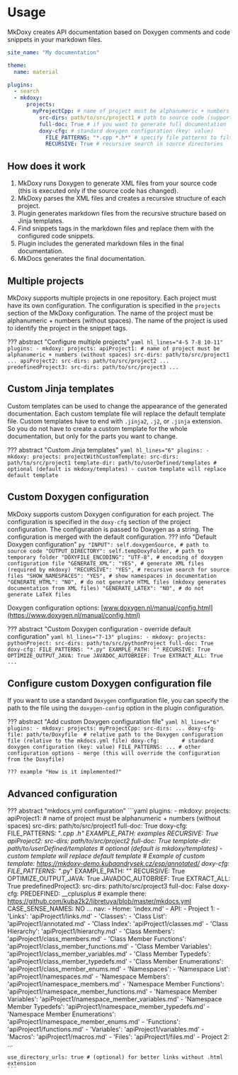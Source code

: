 # Usage

MkDoxy creates API documentation based on Doxygen comments and code snippets in your markdown files.

```yaml
site_name: "My documentation"

theme:
  name: material

plugins:
  - search
  - mkdoxy:
      projects:
        myProjectCpp: # name of project must be alphanumeric + numbers (without spaces)
          src-dirs: path/to/src/project1 # path to source code (support multiple paths separated by space) => INPUT
          full-doc: True # if you want to generate full documentation
          doxy-cfg: # standard doxygen configuration (key: value)
            FILE_PATTERNS: "*.cpp *.h*" # specify file patterns to filter out
            RECURSIVE: True # recursive search in source directories
```

## How does it work
1. MkDoxy runs Doxygen to generate XML files from your source code (this is executed only if the source code has changed).
2. MkDoxy parses the XML files and creates a recursive structure of each project.
3. Plugin generates markdown files from the recursive structure based on Jinja templates.
4. Find snippets tags in the markdown files and replace them with the configured code snippets.
5. Plugin includes the generated markdown files in the final documentation.
6. MkDocs generates the final documentation.

## Multiple projects

MkDoxy supports multiple projects in one repository.
Each project must have its own configuration.
The configuration is specified in the `projects` section of the MkDoxy configuration.
The name of the project must be alphanumeric + numbers (without spaces).
The name of the project is used to identify the project in the snippet tags.

??? abstract "Configure multiple projects"
    ```yaml hl_lines="4-5 7-8 10-11"
    plugins:
      - mkdoxy:
          projects:
            apiProject1: # name of project must be alphanumeric + numbers (without spaces)
              src-dirs: path/to/src/project1
              ...
            apiProject2:
              src-dirs: path/to/src/project2
              ...
            predefinedProject3:
                src-dirs: path/to/src/project3
                ...
    ```

## Custom Jinja templates

Custom templates can be used to change the appearance of the generated documentation.
Each custom template file will replace the default template file.
Custom templates have to end with `.jinja2`, `.j2`, or `.jinja` extension.
So you do not have to create a custom template for the whole documentation, but only for the parts you want to change.

??? abstract "Custom Jinja templates"
    ```yaml hl_lines="6"
    plugins:
      - mkdoxy:
          projects:
            projectWithCustomTemplate:
                src-dirs: path/to/src/project1
                template-dir: path/to/userDefined/templates # optional (default is mkdoxy/templates) - custom template will replace default template
    ```


## Custom Doxygen configuration

MkDoxy supports custom Doxygen configuration for each project.
The configuration is specified in the `doxy-cfg` section of the project configuration.
The configuration is passed to Doxygen as a string.
The configuration is merged with the default configuration.
??? info "Default Doxygen configuration"
    ```py
    "INPUT": self.doxygenSource, # path to source code
    "OUTPUT_DIRECTORY": self.tempDoxyFolder, # path to temporary folder
    "DOXYFILE_ENCODING": "UTF-8", # encoding of doxygen configuration file
    "GENERATE_XML": "YES", # generate XML files (required by mkdoxy)
    "RECURSIVE": "YES", # recursive search for source files
    "SHOW_NAMESPACES": "YES", # show namespaces in documentation
    "GENERATE_HTML": "NO", # do not generate HTML files (mkdoxy generates documentation from XML files)
    "GENERATE_LATEX": "NO", # do not generate LaTeX files
    ```


Doxygen configuration options: [www.doxygen.nl/manual/config.html](https://www.doxygen.nl/manual/config.html)

??? abstract "Custom Doxygen configuration - override default configuration"
    ```yaml hl_lines="7-13"
    plugins:
      - mkdoxy:
          projects:
            pythonProject:
              src-dirs: path/to/src/pythonProject
              full-doc: True
              doxy-cfg:
                FILE_PATTERNS: "*.py"
                EXAMPLE_PATH: ""
                RECURSIVE: True
                OPTIMIZE_OUTPUT_JAVA: True
                JAVADOC_AUTOBRIEF: True
                EXTRACT_ALL: True
                ...
    ```

## Configure custom Doxygen configuration file
If you want to use a standard `Doxygen` configuration file, you can specify the path to the file using the `doxygen-config` option in the plugin configuration.

??? abstract "Add custom Doxygen configuration file"
    ```yaml hl_lines="6"
    plugins:
      - mkdoxy:
          projects:
            myProjectCpp:
              src-dirs: ...
              doxy-cfg-file: path/to/Doxyfile  # relative path to the Doxygen configuration file (relative to the mkdocs.yml file)
              doxy-cfg:       # standard doxygen configuration (key: value)
                FILE_PATTERNS: ... # other configuration options - merge (this will override the configuration from the Doxyfile)
    ```

    ??? example "How is it implemented?"

[//]: # (::: doxy.mkdoxyApi.code)

[//]: # (file: doxygen_generator.py)

[//]: # (start: 64)

[//]: # (end: 115)

[//]: # (indent_level: 8)




## Advanced configuration

??? abstract "mkdocs.yml configuration"
    ```yaml
    plugins:
      - mkdoxy:
          projects:
            apiProject1: # name of project must be alphanumeric + numbers (without spaces)
              src-dirs: path/to/src/project1
              full-doc: True
              doxy-cfg:
                FILE_PATTERNS: "*.cpp *.h*"
                EXAMPLE_PATH: examples
                RECURSIVE: True
            apiProject2:
              src-dirs: path/to/src/project2
              full-doc: True
              template-dir: path/to/userDefined/templates # optional (default is mkdoxy/templates) - custom template will replace default template
              # Example of custom template: https://mkdoxy-demo.kubaandrysek.cz/esp/annotated/
              doxy-cfg:
                FILE_PATTERNS: "*.py"
                EXAMPLE_PATH: ""
                RECURSIVE: True
                OPTIMIZE_OUTPUT_JAVA: True
                JAVADOC_AUTOBRIEF: True
                EXTRACT_ALL: True
            predefinedProject3:
              src-dirs: path/to/src/project3
              full-doc: False
              doxy-cfg:
                PREDEFINED: __cplusplus # example there: https://github.com/kuba2k2/libretuya/blob/master/mkdocs.yml
                CASE_SENSE_NAMES: NO
    ...
    nav:
      - Home: 'index.md'
      - API:
          - Project 1:
              - 'Links': 'apiProject1/links.md'
              - 'Classes':
                  - 'Class List': 'apiProject1/annotated.md'
                  - 'Class Index': 'apiProject1/classes.md'
                  - 'Class Hierarchy': 'apiProject1/hierarchy.md'
                  - 'Class Members': 'apiProject1/class_members.md'
                  - 'Class Member Functions': 'apiProject1/class_member_functions.md'
                  - 'Class Member Variables': 'apiProject1/class_member_variables.md'
                  - 'Class Member Typedefs': 'apiProject1/class_member_typedefs.md'
                  - 'Class Member Enumerations': 'apiProject1/class_member_enums.md'
              - 'Namespaces':
                  - 'Namespace List': 'apiProject1/namespaces.md'
                  - 'Namespace Members': 'apiProject1/namespace_members.md'
                  - 'Namespace Member Functions': 'apiProject1/namespace_member_functions.md'
                  - 'Namespace Member Variables': 'apiProject1/namespace_member_variables.md'
                  - 'Namespace Member Typedefs': 'apiProject1/namespace_member_typedefs.md'
                  - 'Namespace Member Enumerations': 'apiProject1/namespace_member_enums.md'
              - 'Functions': 'apiProject1/functions.md'
              - 'Variables': 'apiProject1/variables.md'
              - 'Macros': 'apiProject1/macros.md'
              - 'Files': 'apiProject1/files.md'
          - Project 2:
    ...

    use_directory_urls: true # (optional) for better links without .html extension
    ```
